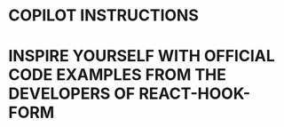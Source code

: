 # COPILOT INSTRUCTIONS

# INSPIRE YOURSELF WITH OFFICIAL CODE EXAMPLES FROM THE DEVELOPERS OF REACT-HOOK-FORM
